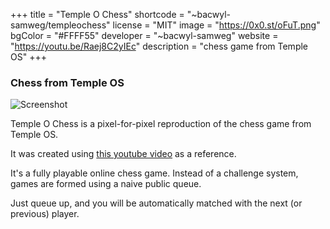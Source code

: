 +++
title = "Temple O Chess"
shortcode = "~bacwyl-samweg/templeochess"
license = "MIT"
image = "https://0x0.st/oFuT.png"
bgColor = "#FFFF55"
developer = "~bacwyl-samweg"
website = "https://youtu.be/Raej8C2yIEc"
description = "chess game from Temple OS"
+++

### Chess from Temple OS
![Screenshot](https://0x0.st/oORF.png)

Temple O Chess is a pixel-for-pixel reproduction of the chess game from Temple OS.

It was created using [this youtube video](https://youtu.be/Raej8C2yIEc) as a reference.

It's a fully playable online chess game. Instead of a challenge system, games are formed using a naive public queue.

Just queue up, and you will be automatically matched with the next (or previous) player.

